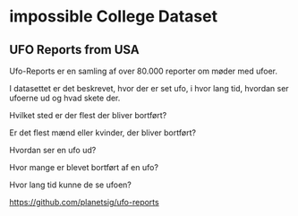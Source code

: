 # impossible College Dataset

## UFO Reports from USA

Ufo-Reports er en samling af over 80.000 reporter om møder med ufoer.

I datasettet er det beskrevet, hvor der er set ufo, i hvor lang tid, hvordan ser ufoerne ud og hvad skete der.

Hvilket sted er der flest der bliver bortført?

Er det flest mænd eller kvinder, der bliver bortført?

Hvordan ser en ufo ud?

Hvor mange er blevet bortført af en ufo?

Hvor lang tid kunne de se ufoen?


https://github.com/planetsig/ufo-reports
